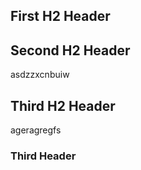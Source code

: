 ## First H2 Header

## Second H2 Header
asdzzxcnbuiw
## Third H2 Header
ageragregfs
### Third Header
